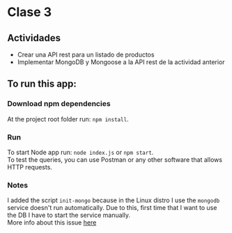 # Clase 3

## Actividades
- Crear una API rest para un listado de productos
- Implementar MongoDB y Mongoose a la API rest de la actividad anterior

## To run this app:
### Download npm dependencies
At the project root folder run: `npm install`.

### Run
To start Node app run: `node index.js` or `npm start`.  
To test the queries, you can use Postman or any other software that allows HTTP requests.

### Notes
I added the script `init-mongo` because in the Linux distro I use the `mongodb` service doesn't run automatically.
Due to this, first time that I want to use the DB I have to start the service manually.  
More info about this issue [here](https://github.com/Microsoft/WSL/issues/796#issuecomment-392995415)
